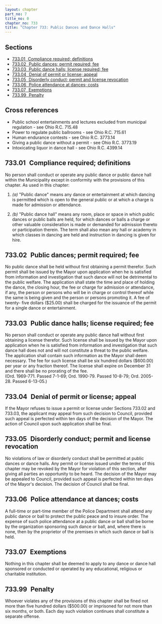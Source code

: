 ```yaml
---
layout: chapter
part_no: 7
title_no: 0
chapter_no: 733
title: "Chapter 733: Public Dances and Dance Halls"
---
```


## Sections

* [733.01   Compliance required; definitions](#73301-compliance-required-definitions)
* [733.02   Public dances; permit required; fee](#73302-public-dances-permit-required-fee)
* [733.03   Public dance halls; license required; fee](#73303-public-dance-halls-license-required-fee)
* [733.04   Denial of permit or license; appeal](#73304-denial-of-permit-or-license-appeal)
* [733.05   Disorderly conduct; permit and license revocation](#73305-disorderly-conduct-permit-and-license-revocation)
* [733.06   Police attendance at dances; costs](#73306-police-attendance-at-dances-costs)
* [733.07   Exemptions](#73307-exemptions)
* [733.99   Penalty](#73399-penalty)

## Cross references

* Public school entertainments and lectures excluded from municipal regulation - see Ohio R.C. 715.48
* Power to regulate public ballrooms - see Ohio R.C. 715.61
* Human endurance contests - see Ohio R.C. 3773.14
* Giving a public dance without a permit - see Ohio R.C. 3773.19
* Intoxicating liquor in dance hall - see Ohio R.C. 4399.14

## 733.01   Compliance required; definitions

No person shall conduct or operate any public dance or public dance hall within
the Municipality except in conformity with the provisions of this chapter. As
used in this chapter:

1. _(a)_ "Public dance" means any dance or entertainment at which dancing is
permitted which is open to the general public or at which a charge is made for
admission or attendance.

2. _(b)_ "Public dance hall" means any room, place or space in which public
dances or public balls are held, for which dances or balls a charge or other
valuable consideration is made or demanded for admission thereto or
participation therein. The term shall also mean any hall or academy in which
classes in dancing are held and instruction in dancing is given for hire.

## 733.02   Public dances; permit required; fee

No public dance shall be held without first obtaining a permit therefor. Such
permit shall be issued by the Mayor upon application when he is satisfied from
information and investigation that such dance will not be detrimental to the
public welfare. The application shall state the time and place of holding the
dance, the closing hour, the fee or charge for admission or attendance, if any,
the person or persons who will be in charge or control thereof while the same is
being given and the person or persons promoting it. A fee of twenty- five
dollars ($25.00) shall be charged for the issuance of the permit for a single
dance or entertainment.

## 733.03   Public dance halls; license required; fee

No person shall conduct or operate any public dance hall without first obtaining
a license therefor. Such license shall be issued by the Mayor upon application
when he is satisfied from information and investigation that such dance hall
does not and will not constitute a threat to the public welfare. The application
shall contain such information as the Mayor shall deem necessary. The fee for
such license shall be six hundred dollars ($600.00) per year or any fraction
thereof. The license shall expire on December 31 and there shall be no prorating
of the fee.  
(Ord. 1969-771. Passed 7-1-69; Ord. 1990-79. Passed 10-8-79; Ord. 2005-28.
Passed 6-13-05.)

## 733.04   Denial of permit or license; appeal

If the Mayor refuses to issue a permit or license under Sections 733.02 and
733.03, the applicant may appeal from such decision to Council, provided such
appeal is perfected within ten days of the decision of the Mayor. The action of
Council upon such application shall be final.

## 733.05   Disorderly conduct; permit and license revocation

No violations of law or disorderly conduct shall be permitted at public dances
or dance halls. Any permit or license issued under the terms of this chapter may
be revoked by the Mayor for violation of this section, after giving all parties
an opportunity to be heard. The decision of the Mayor may be appealed to
Council, provided such appeal is perfected within ten days of the Mayor's
decision. The decision of Council shall be final.

## 733.06   Police attendance at dances; costs

A full-time or part-time member of the Police Department shall attend any public
dance or ball to protect the public peace and to insure order. The expense of
such police attendance at a public dance or ball shall be borne by the
organization sponsoring such dance or ball, and, where there is none, then by
the proprietor of the premises in which such dance or ball is held.

## 733.07   Exemptions

Nothing in this chapter shall be deemed to apply to any dance or dance hall
sponsored or conducted or operated by any educational, religious or charitable
institution.

## 733.99   Penalty

Whoever violates any of the provisions of this chapter shall be fined not more
than five hundred dollars ($500.00) or imprisoned for not more than six months,
or both. Each day such violation continues shall constitute a separate offense.
